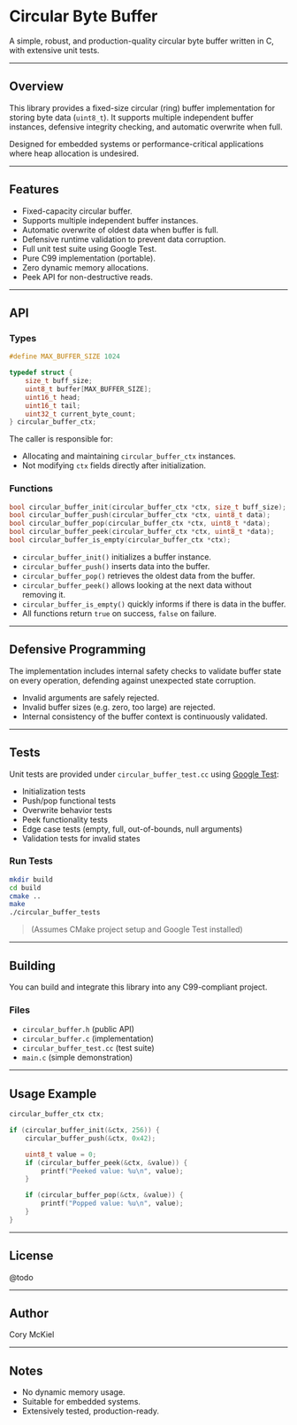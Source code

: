 
# Circular Byte Buffer

A simple, robust, and production-quality circular byte buffer written in C, with extensive unit tests.

---

## Overview

This library provides a fixed-size circular (ring) buffer implementation for storing byte data (`uint8_t`). It supports multiple independent buffer instances, defensive integrity checking, and automatic overwrite when full.

Designed for embedded systems or performance-critical applications where heap allocation is undesired.

---

## Features

- Fixed-capacity circular buffer.
- Supports multiple independent buffer instances.
- Automatic overwrite of oldest data when buffer is full.
- Defensive runtime validation to prevent data corruption.
- Full unit test suite using Google Test.
- Pure C99 implementation (portable).
- Zero dynamic memory allocations.
- Peek API for non-destructive reads.

---

## API

### Types

```c
#define MAX_BUFFER_SIZE 1024

typedef struct {
    size_t buff_size;
    uint8_t buffer[MAX_BUFFER_SIZE];
    uint16_t head;
    uint16_t tail;
    uint32_t current_byte_count;
} circular_buffer_ctx;
```

The caller is responsible for:

- Allocating and maintaining `circular_buffer_ctx` instances.
- Not modifying `ctx` fields directly after initialization.

### Functions

```c
bool circular_buffer_init(circular_buffer_ctx *ctx, size_t buff_size);
bool circular_buffer_push(circular_buffer_ctx *ctx, uint8_t data);
bool circular_buffer_pop(circular_buffer_ctx *ctx, uint8_t *data);
bool circular_buffer_peek(circular_buffer_ctx *ctx, uint8_t *data);
bool circular_buffer_is_empty(circular_buffer_ctx *ctx);
```

- `circular_buffer_init()` initializes a buffer instance.
- `circular_buffer_push()` inserts data into the buffer.
- `circular_buffer_pop()` retrieves the oldest data from the buffer.
- `circular_buffer_peek()` allows looking at the next data without removing it.
- `circular_buffer_is_empty()` quickly informs if there is data in the buffer.
- All functions return `true` on success, `false` on failure.

---

## Defensive Programming

The implementation includes internal safety checks to validate buffer state on every operation, defending against unexpected state corruption.

- Invalid arguments are safely rejected.
- Invalid buffer sizes (e.g. zero, too large) are rejected.
- Internal consistency of the buffer context is continuously validated.

---

## Tests

Unit tests are provided under `circular_buffer_test.cc` using [Google Test](https://github.com/google/googletest):

- Initialization tests
- Push/pop functional tests
- Overwrite behavior tests
- Peek functionality tests
- Edge case tests (empty, full, out-of-bounds, null arguments)
- Validation tests for invalid states

### Run Tests

```bash
mkdir build
cd build
cmake ..
make
./circular_buffer_tests
```

> (Assumes CMake project setup and Google Test installed)

---

## Building

You can build and integrate this library into any C99-compliant project.

### Files

- `circular_buffer.h`  (public API)
- `circular_buffer.c`  (implementation)
- `circular_buffer_test.cc`  (test suite)
- `main.c` (simple demonstration)

---

## Usage Example

```c
circular_buffer_ctx ctx;

if (circular_buffer_init(&ctx, 256)) {
    circular_buffer_push(&ctx, 0x42);

    uint8_t value = 0;
    if (circular_buffer_peek(&ctx, &value)) {
        printf("Peeked value: %u\n", value);
    }

    if (circular_buffer_pop(&ctx, &value)) {
        printf("Popped value: %u\n", value);
    }
}
```

---

## License

@todo

---

## Author

Cory McKiel

---

## Notes

- No dynamic memory usage.
- Suitable for embedded systems.
- Extensively tested, production-ready.
